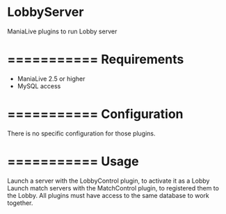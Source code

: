 LobbyServer
===========

ManiaLive plugins to run Lobby server

===========
Requirements
===========
* ManiaLive 2.5 or higher
* MySQL access

===========
Configuration
===========
There is no specific configuration for those plugins.

===========
Usage
===========
Launch a server with the LobbyControl plugin, to activate it as a Lobby
Launch match servers with the MatchControl plugin, to registered them to the Lobby.
All plugins must have access to the same database to work together.
